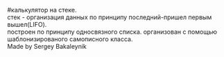 #кaлькулятор на стеке.<br>
стек -  организация данных по принципу последний-пришел первым вышел(LIFO).<br>
построен по принципу односвязного списка. организован с помощью шаблонизированого самописного класса.<br>
Made by Sergey Bakaleynik
